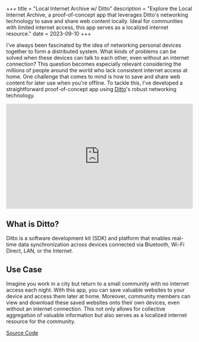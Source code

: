 +++
title = "Local Internet Archive w/ Ditto"
description = "Explore the Local Internet Archive, a proof-of-concept app that leverages Ditto's networking technology to save and share web content locally. Ideal for communities with limited internet access, this app serves as a localized internet resource."
date = 2023-09-10
+++

I've always been fascinated by the idea of networking personal devices together to form a distributed system. What kinds
of problems can be solved when these devices can talk to each other, even without an internet connection? This question
becomes especially relevant considering the millions of people around the world who lack consistent internet access at
home. One challenge that comes to mind is how to save and share web content for later use when you're offline. To tackle
this, I've developed a straightforward proof-of-concept app using [Ditto](https://www.ditto.live/)'s robust networking technology.
<style>
.full-width-video {
  width: 100%;
  height: auto;
  aspect-ratio: 16 / 9; /* Maintain the aspect ratio */
}
</style>   
<iframe class="full-width-video" width="560" height="315" src="https://www.youtube.com/embed/hGB1pURveVU?si=tbhylv6fwstjBxHz" title="YouTube video player" frameborder="0" allow="accelerometer; autoplay; clipboard-write; encrypted-media; gyroscope; picture-in-picture; web-share" allowfullscreen></iframe>

## What is Ditto?

Ditto is a software development kit (SDK) and platform that enables real-time data synchronization across devices
connected via Bluetooth, Wi-Fi Direct, LAN, or the Internet.

## Use Case

Imagine you work in a city but return to a small community with no internet access each night. With this app, you
can save valuable websites to your device and access them later at home. Moreover, community members can view and
download these saved websites onto their own devices, even without an internet connection. This not only allows for
collective aggregation of valuable information but also serves as a localized internet resource for the community.

[Source Code](https://github.com/logankeenan/local-internet-archive/)
